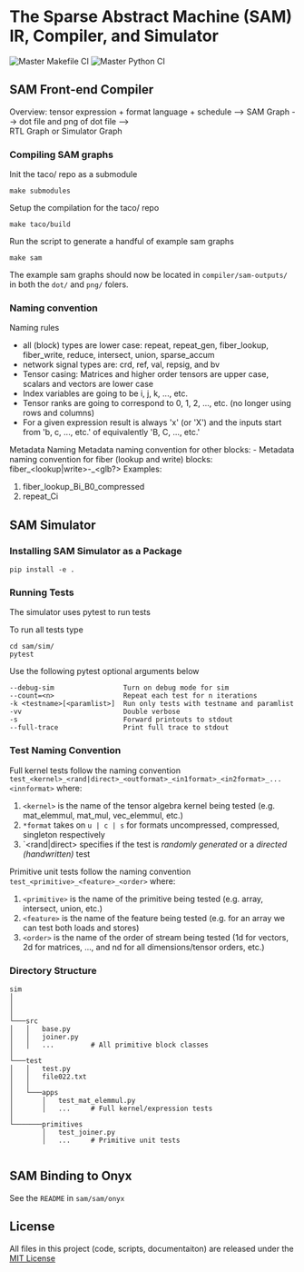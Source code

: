 # The Sparse Abstract Machine (SAM) IR, Compiler, and Simulator 

![Master Makefile CI](https://github.com/weiya711/sam/actions/workflows/makefile.yml/badge.svg?branch=master)
![Master Python CI](https://github.com/weiya711/sam/actions/workflows/python-package-conda.yml/badge.svg?branch=master)

## SAM Front-end Compiler

Overview:
tensor expression + format language + schedule
-->
SAM Graph 
--> 
dot file and png of dot file
-->        
RTL Graph or Simulator Graph

### Compiling SAM graphs
Init the taco/ repo as a submodule
```
make submodules
```

Setup the compilation for the taco/ repo
```
make taco/build
```

Run the script to generate a handful of example sam graphs
```
make sam
```

The example sam graphs should now be located in `compiler/sam-outputs/` in both the `dot/` and `png/` folers. 

### Naming convention
Naming rules
- all (block) types are lower case: repeat, repeat_gen, fiber_lookup, fiber_write, reduce, intersect, union, sparse_accum
- network signal types are: crd, ref, val, repsig, and bv
- Tensor casing: Matrices and higher order tensors are upper case, scalars and vectors are lower case
- Index variables are going to be i, j, k, ..., etc.
- Tensor ranks are going to correspond to 0, 1, 2, ..., etc. (no longer using rows and columns)
- For a given expression result is always 'x' (or 'X') and the inputs start from 'b, c, ..., etc.' of equivalently 'B, C, ..., etc.'

Metadata Naming
Metadata naming convention for other blocks: <block name>-<metadata>
Metadata naming convention for fiber (lookup and write) blocks: fiber_<lookup|write>-<tensor>_<index>_<format>_<glb?>
Examples:
1. fiber_lookup_Bi_B0_compressed
2. repeat_Ci
 
## SAM Simulator
### Installing SAM Simulator as a Package
 ```
 pip install -e .
 ```
 
### Running Tests
The simulator uses pytest to run tests

To run all tests type 
```
cd sam/sim/
pytest
```

Use the following pytest optional arguments below
```
--debug-sim                 Turn on debug mode for sim
--count=<n>                 Repeat each test for n iterations 
-k <testname>[<paramlist>]  Run only tests with testname and paramlist
-vv                         Double verbose
-s                          Forward printouts to stdout
--full-trace                Print full trace to stdout
```


### Test Naming Convention
Full kernel tests follow the naming convention `test_<kernel>_<rand|direct>_<outformat>_<in1format>_<in2format>_...<innformat>` where: 
1. `<kernel>` is the name of the tensor algebra kernel being tested (e.g. mat_elemmul, mat_mul, vec_elemmul, etc.)
2. `*format` takes on `u | c | s` for formats uncompressed, compressed, singleton respectively
3. `<rand|direct> specifies if the test is _randomly generated_ or a _directed (handwritten)_ test

Primitive unit tests follow the naming convention `test_<primitive>_<feature>_<order>` where:
1. `<primitive>` is the name of the primitive being tested (e.g. array, intersect, union, etc.)
2. `<feature>` is the name of the feature being tested (e.g. for an array we can test both loads and stores)
3. `<order>` is the name of the order of stream being tested (1d for vectors,
2d for matrices, ..., and nd for all dimensions/tensor orders, etc.)
 

### Directory Structure
```
sim
│   
│       
│
└───src
│   │   base.py
│   │   joiner.py
│   │   ...         # All primitive block classes
│   
└───test
│   │   test.py
│   │   file022.txt
│   │
│   └───apps
│       │   test_mat_elemmul.py
│       │   ...     # Full kernel/expression tests
│
└───────primitives
        │   test_joiner.py
        │   ...     # Primitive unit tests
   
```

## SAM Binding to Onyx
See the `README` in `sam/sam/onyx`

## License
All files in this project (code, scripts, documentaiton) are released under the [MIT License](LICENSE) 
